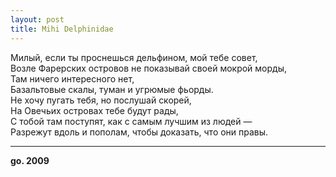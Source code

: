 ```yaml
---
layout: post
title: Mihi Delphinidae
---
```


Милый,&nbsp;если ты проснешься дельфином, мой тебе совет,  
Возле Фарерских островов не показывай своей мокрой морды,  
Там ничего интересного нет,  
Базальтовые скалы, туман и угрюмые фьорды.  
Не хочу пугать тебя,&nbsp;но послушай скорей,  
На Овечьих островах тебе будут рады,  
С тобой там поступят,&nbsp;как с самым лучшим из людей —  
Разрежут вдоль и пополам, чтобы доказать,&nbsp;что они правы.

* * *

**go. 2009**